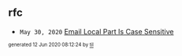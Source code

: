 ## rfc


* <code>May 30, 2020</code> [Email Local Part Is Case Sensitive](2020-05-30T11-00-22-email-local-part-is-case-sensitive.md)

<sup><sub>generated 12 Jun 2020 08:12:24 by <a href='https://github.com/senorprogrammer/til'>til</a></sub></sup>
